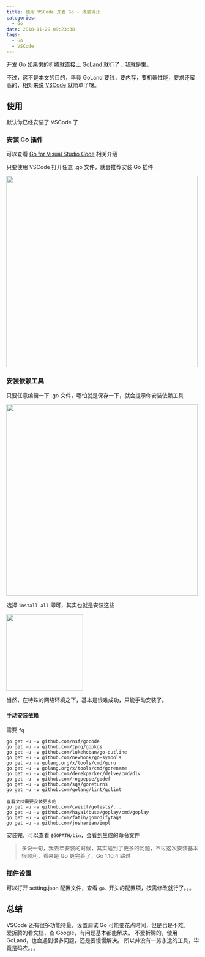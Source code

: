 ```yaml
---
title: 使用 VSCode 开发 Go - 浅尝辄止
categories:
  - Go
date: 2018-11-29 09:23:38
tags:
  - Go
  - VSCode
---
```

开发 Go 如果懒的折腾就直接上 [GoLand](https://www.jetbrains.com/go/) 就行了，我就是懒。

不过，这不是本文的目的，毕竟 GoLand 要钱，要内存，要机器性能，要求还蛮高的，相对来说 [VSCode](https://code.visualstudio.com/) 就简单了呀。

## 使用
默认你已经安装了 VSCode 了

### 安装 Go 插件

可以查看 [Go for Visual Studio Code](https://marketplace.visualstudio.com/items?itemName=ms-vscode.Go) 相关介绍  

只要使用 VSCode 打开任意 .go 文件，就会推荐安装 Go 插件

<img src="/go-extension.png" width="500px" >


### 安装依赖工具

只要任意编辑一下 .go 文件，哪怕就是保存一下，就会提示你安装依赖工具    

<img src="/go-extension2.png" width="500px" >

选择 `install all` 即可，其实也就是安装这些

<img src="/tools.png" width="200px" >

当然，在特殊的网络环境之下，基本是很难成功，只能手动安装了。

#### 手动安装依赖

需要 `fq`  

```text
go get -u -v github.com/nsf/gocode
go get -u -v github.com/tpng/gopkgs
go get -u -v github.com/lukehoban/go-outline
go get -u -v github.com/newhook/go-symbols
go get -u -v golang.org/x/tools/cmd/guru
go get -u -v golang.org/x/tools/cmd/gorename
go get -u -v github.com/derekparker/delve/cmd/dlv
go get -u -v github.com/rogpeppe/godef 
go get -u -v github.com/sqs/goreturns
go get -u -v github.com/golang/lint/golint

查看文档需要安装更多的
go get -u -v github.com/cweill/gotests/...
go get -u -v github.com/haya14busa/goplay/cmd/goplay
go get -u -v github.com/fatih/gomodifytags
go get -u -v github.com/josharian/impl
```
安装完，可以查看 `$GOPATH/bin`，会看到生成的命令文件  

> 多说一句，我去年安装的时候，其实碰到了更多的问题，不过这次安装基本很顺利，看来是 Go 更完善了，Go 1.10.4 路过   

### 插件设置

可以打开 setting.json 配置文件，查看 `go.` 开头的配置项，按需修改就行了。。。

## 总结

VSCode 还有很多功能待垦，设置调试 Go 可能要花点时间，但是也是不难。  
爱折腾的看文档，查 Google，有问题基本都能解决。 
不爱折腾的，使用 GoLand，也会遇到很多问题，还是要慢慢解决。
所以并没有一劳永逸的工具，毕竟是码农。。。




